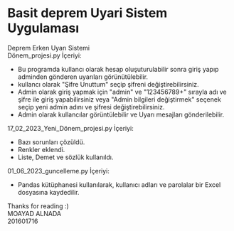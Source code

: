 # Basit deprem Uyari Sistem Uygulaması
Deprem Erken Uyarı Sistemi  
Dönem_projesi.py İçeriyi:  
* Bu programda kullancı olarak hesap oluşuturulabilir sonra giriş yapıp adminden gönderen uyarıları görünütülebilir.  
* kullancı olarak "Şifre Unuttum" seçip şifreni değiştirebilirsiniz.  
* Admin olarak giriş yapmak için "admin" ve "123456789+" sırayla adı ve şifre ile giriş yapabilirsiniz veya "Admin bilgileri değiştirmek" seçenek seçip yeni admin adını ve şifresi değiştirebilirsiniz.  
* Admin olarak kullancılar görüntülebilir ve Uyarı mesajları gönderilebilir.  
  
17_02_2023_Yeni_Dönem_projesi.py İçeriyi:  
* Bazı sorunları çözüldü.
* Renkler eklendi.
* Liste, Demet ve sözlük kullanıldı.  

01_06_2023_guncelleme.py İçeriyi:  
* Pandas kütüphanesi kullanılarak, kullanıcı adları ve parolalar bir Excel dosyasına kaydedilir.  


Thanks for reading :)  
MOAYAD ALNADA  
201601716  

